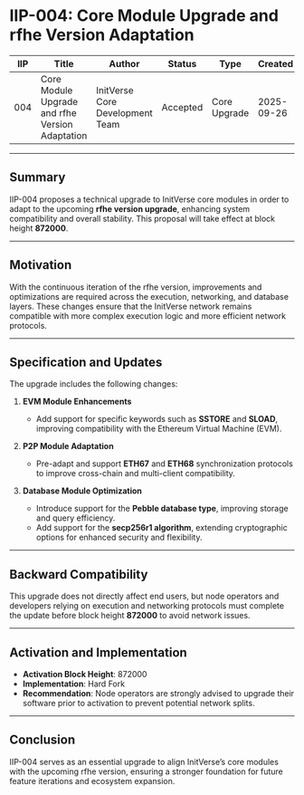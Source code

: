 # IIP-004: Core Module Upgrade and rfhe Version Adaptation

| IIP | Title | Author | Status | Type | Created | Activation |
|-----|-------|--------|--------|------|---------|------------|
| 004 | Core Module Upgrade and rfhe Version Adaptation | InitVerse Core Development Team | Accepted | Core Upgrade | 2025-09-26 | Block Height 872000 |

---

## Summary

IIP-004 proposes a technical upgrade to InitVerse core modules in order to adapt to the upcoming **rfhe version upgrade**, enhancing system compatibility and overall stability. This proposal will take effect at block height **872000**.

---

## Motivation

With the continuous iteration of the rfhe version, improvements and optimizations are required across the execution, networking, and database layers. These changes ensure that the InitVerse network remains compatible with more complex execution logic and more efficient network protocols.

---

## Specification and Updates

The upgrade includes the following changes:

1. **EVM Module Enhancements**
   
   - Add support for specific keywords such as **SSTORE** and **SLOAD**, improving compatibility with the Ethereum Virtual Machine (EVM).
2. **P2P Module Adaptation**
   
   - Pre-adapt and support **ETH67** and **ETH68** synchronization protocols to improve cross-chain and multi-client compatibility.
3. **Database Module Optimization**
   
   - Introduce support for the **Pebble database type**, improving storage and query efficiency.
   - Add support for the **secp256r1 algorithm**, extending cryptographic options for enhanced security and flexibility.

---

## Backward Compatibility

This upgrade does not directly affect end users, but node operators and developers relying on execution and networking protocols must complete the update before block height **872000** to avoid network issues.

---

## Activation and Implementation

- **Activation Block Height**: 872000
- **Implementation**: Hard Fork
- **Recommendation**: Node operators are strongly advised to upgrade their software prior to activation to prevent potential network splits.

---

## Conclusion

IIP-004 serves as an essential upgrade to align InitVerse’s core modules with the upcoming rfhe version, ensuring a stronger foundation for future feature iterations and ecosystem expansion.


